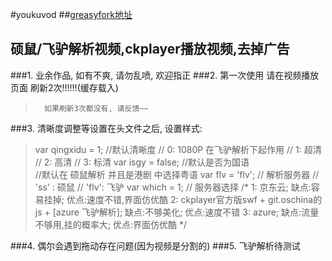 #youkuvod
##[greasyfork地址](https://greasyfork.org/zh-CN/scripts/2837-youkuvod)
## 硕鼠/飞驴解析视频,ckplayer播放视频,去掉广告

###1. 业余作品, 如有不爽, 请勿乱喷, 欢迎指正
###2. 第一次使用 请在视频播放页面 刷新2次!!!!!!(缓存载入)

>		如果刷新3次都没有, 请反馈~~
>
###3. 清晰度调整等设置在头文件之后, 设置样式:
>var qingxidu = 1; //默认清晰度
>            // 0:  1080P  在飞驴解析下起作用
>            // 1:  超清
>            // 2:  高清
>            // 3:  标清
>            var isgy = false; //默认是否为国语     
>            //默认在 硕鼠解析 并且是港剧 中选择粤语
>            var flv = 'flv'; // 解析服务器
>            // 'ss' : 硕鼠
>            // 'flv': 飞驴
>            var which = 1; // 服务器选择
>            /*     1:   京东云;  缺点:容易挂掉; 优点:速度不错,界面仿优酷
>                                   2:   ckplayer官方版swf + git.oschina的js + [azure 飞驴解析];
>                                        缺点:不够美化; 优点:速度不错
>                                   3:   azure; 缺点:流量不够用,挂的概率大; 优点:界面仿优酷
>                    */

###4. 偶尔会遇到拖动存在问题(因为视频是分割的)
###5. 飞驴解析待测试
